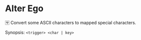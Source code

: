 # Alter Ego

🈂️ Convert some ASCII characters to mapped special characters.


Synopsis: `<trigger> <char | key>`
